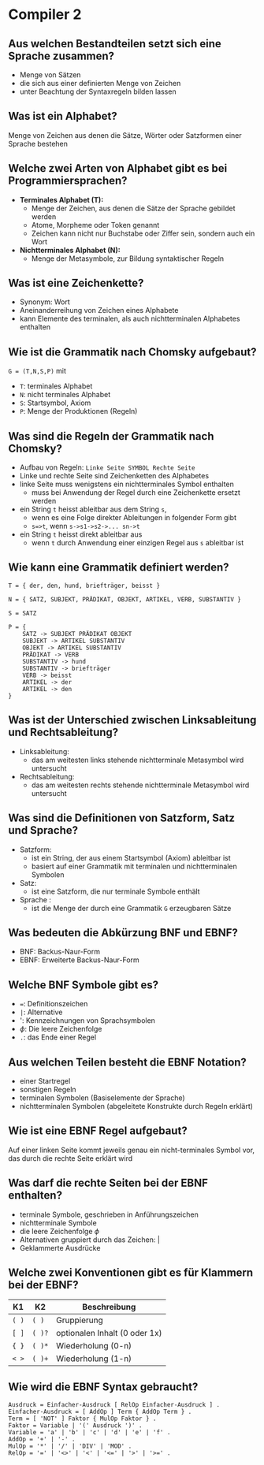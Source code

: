 # Compiler 2

## Aus welchen Bestandteilen setzt sich eine Sprache zusammen?
* Menge von Sätzen
* die sich aus einer definierten Menge von Zeichen
* unter Beachtung der Syntaxregeln bilden lassen

## Was ist ein Alphabet?
Menge von Zeichen aus denen die Sätze, Wörter oder
Satzformen einer Sprache bestehen

## Welche zwei Arten von Alphabet gibt es bei Programmiersprachen?
* __Terminales Alphabet (T):__
    * Menge der Zeichen, aus denen die Sätze der Sprache gebildet werden
    * Atome, Morpheme oder Token genannt
    * Zeichen kann nicht nur Buchstabe oder Ziffer sein, sondern auch ein Wort
* __Nichtterminales Alphabet (N):__
    * Menge der Metasymbole, zur Bildung syntaktischer Regeln

## Was ist eine Zeichenkette?
* Synonym: Wort
* Aneinanderreihung von Zeichen eines Alphabete
* kann Elemente des terminalen, als auch nichtterminalen Alphabetes enthalten

## Wie ist die Grammatik nach Chomsky aufgebaut?
`G = (T,N,S,P)` mit

* `T`: terminales Alphabet
* `N`: nicht terminales Alphabet
* `S`: Startsymbol, Axiom
* `P`: Menge der Produktionen (Regeln)

## Was sind die Regeln der Grammatik nach Chomsky?
* Aufbau von Regeln: `Linke Seite SYMBOL Rechte Seite`
* Linke und rechte Seite sind Zeichenketten des Alphabetes
* linke Seite muss wenigstens ein nichtterminales Symbol enthalten
    * muss bei Anwendung der Regel durch eine Zeichenkette ersetzt werden
* ein String `t` heisst ableitbar aus dem String `s`,
    * wenn es eine Folge direkter Ableitungen in folgender Form gibt
    * `s=>t`, wenn `s->s1->s2->... sn->t`
* ein String `t` heisst direkt ableitbar aus
    * wenn `t` durch Anwendung einer einzigen Regel aus `s` ableitbar ist

## Wie kann eine Grammatik definiert werden?
```
T = { der, den, hund, briefträger, beisst }

N = { SATZ, SUBJEKT, PRÄDIKAT, OBJEKT, ARTIKEL, VERB, SUBSTANTIV }

S = SATZ

P = {
    SATZ -> SUBJEKT PRÄDIKAT OBJEKT
    SUBJEKT -> ARTIKEL SUBSTANTIV
    OBJEKT -> ARTIKEL SUBSTANTIV
    PRÄDIKAT -> VERB
    SUBSTANTIV -> hund
    SUBSTANTIV -> briefträger
    VERB -> beisst
    ARTIKEL -> der
    ARTIKEL -> den
}
```

## Was ist der Unterschied zwischen Linksableitung und Rechtsableitung?
* Linksableitung:
    * das am weitesten links stehende nichtterminale Metasymbol wird untersucht
* Rechtsableitung:
    * das am weitesten rechts stehende nichtterminale Metasymbol wird untersucht

## Was sind die Definitionen von Satzform, Satz und Sprache?
* Satzform:
    * ist ein String, der aus einem Startsymbol (Axiom) ableitbar ist
    * basiert auf einer Grammatik mit terminalen und nichtterminalen Symbolen
* Satz:
    * ist eine Satzform, die nur terminale Symbole enthält
* Sprache :
    * ist die Menge der durch eine Grammatik `G` erzeugbaren Sätze

## Was bedeuten die Abkürzung BNF und EBNF?
* BNF: Backus-Naur-Form
* EBNF: Erweiterte Backus-Naur-Form

## Welche BNF Symbole gibt es?
* `=`: Definitionszeichen
* `|`: Alternative
* ': Kennzeichnungen von Sprachsymbolen
* $\phi$: Die leere Zeichenfolge
* `.`: das Ende einer Regel

## Aus welchen Teilen besteht die EBNF Notation?
* einer Startregel
* sonstigen Regeln
* terminalen Symbolen (Basiselemente der Sprache)
* nichtterminalen Symbolen (abgeleitete Konstrukte durch Regeln erklärt)

## Wie ist eine EBNF Regel aufgebaut?
Auf einer linken Seite kommt jeweils genau ein nicht-terminales Symbol vor,
das durch die rechte Seite erklärt wird

## Was darf die rechte Seiten bei der EBNF enthalten?
* terminale Symbole, geschrieben in Anführungszeichen
* nichtterminale Symbole
* die leere Zeichenfolge $\phi$
* Alternativen gruppiert durch das Zeichen: |
* Geklammerte Ausdrücke

## Welche zwei Konventionen gibt es für Klammern bei der EBNF?
| K1    | K2     | Beschreibung                  |
|-------|--------|-------------------------------|
| `( )` | `( )`  | Gruppierung                   |
| `[ ]` | `( )?` | optionalen Inhalt (0 oder 1x) |
| `{ }` | `( )*` | Wiederholung (0-n)            |
| `< >` | `( )+` | Wiederholung (1-n)            |

## Wie wird die EBNF Syntax gebraucht?
```
Ausdruck = Einfacher-Ausdruck [ RelOp Einfacher-Ausdruck ] .
Einfacher-Ausdruck = [ AddOp ] Term { AddOp Term } .
Term = [ 'NOT' ] Faktor { MulOp Faktor } .
Faktor = Variable | '(' Ausdruck ')' .
Variable = 'a' | 'b' | 'c' | 'd' | 'e' | 'f' .
AddOp = '+' | '-' .
MulOp = '*' | '/' | 'DIV' | 'MOD' .
RelOp = '=' | '<>' | '<' | '<=' | '>' | '>=' .
```

